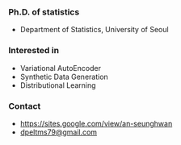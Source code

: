 ### Ph.D. of statistics
- Department of Statistics, University of Seoul

### Interested in
- Variational AutoEncoder
- Synthetic Data Generation
- Distributional Learning

### Contact
- https://sites.google.com/view/an-seunghwan
- dpeltms79@gmail.com
